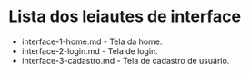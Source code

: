 # Lista dos leiautes de interface

* interface-1-home.md - Tela da home.
* interface-2-login.md - Tela de login.
* interface-3-cadastro.md - Tela de cadastro de usuário.


